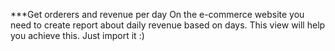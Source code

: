 ***Get orderers and revenue per day
On the e-commerce website you need to create report about daily revenue based on days. This view will help you achieve this.
Just import it :)
